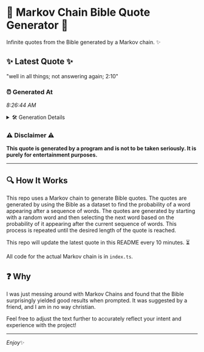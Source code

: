 # 📖 Markov Chain Bible Quote Generator 📖

Infinite quotes from the Bible generated by a Markov chain. ✨

## ✨ Latest Quote ✨
"well in all things; not answering again; 2:10"

### ⏰ Generated At
*8:26:44 AM*

<details>
    <summary>🛠️ Generation Details</summary>
    <p>
        <strong>🌱 Seed:</strong> well<br>
        <strong>🔄 Iterations:</strong> 7<br>
        <strong>📜 Context History:</strong><br>[ well ]: in<br>[ well, in ]: all<br>[ well, in, all ]: things;<br>[ well, in, all, things; ]: not<br>[ well, in, all, things;, not ]: answering<br>[ well, in, all, things;, not, answering ]: again;<br>[ in, all, things;, not, answering, again; ]: 2:10<br>
    </p>
</details>

### ⚠️ Disclaimer ⚠️
**This quote is generated by a program and is not to be taken seriously. It is purely for entertainment purposes.**

---

## 🔍 How It Works

This repo uses a Markov chain to generate Bible quotes. The quotes are generated by using the Bible as a dataset to find the probability of a word appearing after a sequence of words. The quotes are generated by starting with a random word and then selecting the next word based on the probability of it appearing after the current sequence of words. This process is repeated until the desired length of the quote is reached.

This repo will update the latest quote in this README every 10 minutes. ⏳

All code for the actual Markov chain is in `index.ts`.

## ❓ Why

I was just messing around with Markov Chains and found that the Bible surprisingly yielded good results when prompted. 
It was suggested by a friend, and I am in no way christian.

Feel free to adjust the text further to accurately reflect your intent and experience with the project!

---

*Enjoy*✨
